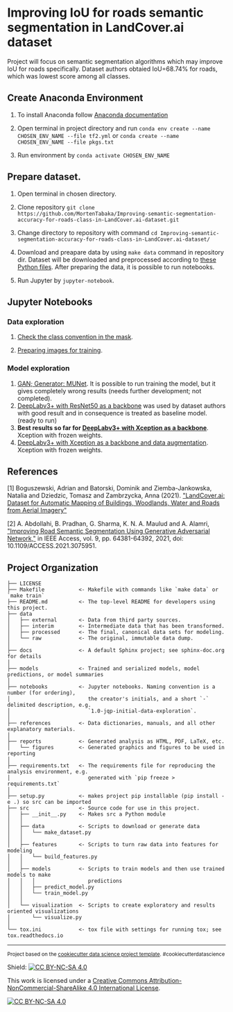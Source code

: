 Improving IoU for roads semantic segmentation in LandCover.ai dataset
==============================

Project will focus on semantic segmentation algorithms which may improve IoU for roads specifically. Dataset authors obtaied IoU=68.74% for roads, which was lowest score among all classes. 

## Create Anaconda Environment

1. To install Anaconda follow [Anaconda documentation](https://docs.anaconda.com/anaconda/install/index.html)

2.  Open terminal in project directory and run  ```conda env create --name CHOSEN_ENV_NAME --file tf2.yml```  or  ```conda create --name CHOSEN_ENV_NAME --file pkgs.txt```

3. Run environment by ```conda activate CHOSEN_ENV_NAME```

## Prepare dataset. 

1. Open terminal in chosen directory. 

2. Clone repository `git clone https://github.com/MortenTabaka/Improving-semantic-segmentation-accuracy-for-roads-class-in-LandCover.ai-dataset.git`

3. Change directory to repository with command `cd Improving-semantic-segmentation-accuracy-for-roads-class-in-LandCover.ai-dataset/`

4. Download and preapare data by using `make data` command in repository dir. Dataset will be downloaded and preprocessed according to [these Python files](https://github.com/MortenTabaka/Improving-semantic-segmentation-accuracy-for-roads-class-in-LandCover.ai-dataset/tree/main/src/data). After preparing the data, it is possible to run notebooks. 

5. Run Jupyter by `jupyter-notebook`.

## Jupyter Notebooks
### Data exploration

1. [Check the class convention in the mask](https://github.com/MortenTabaka/Improving-semantic-segmentation-accuracy-for-roads-class-in-LandCover.ai-dataset/blob/main/notebooks/exploratory/1.0-Marcin-verify_mask_convention_for_classes.ipynb).

2. [Preparing images for training](https://github.com/MortenTabaka/Improving-semantic-segmentation-accuracy-for-roads-class-in-LandCover.ai-dataset/blob/main/notebooks/exploratory/2.0-Marcin-prepare_data_for_training.ipynb).

### Model exploration

1. [GAN; Generator: MUNet](https://github.com/MortenTabaka/Improving-semantic-segmentation-accuracy-for-roads-class-in-LandCover.ai-dataset/blob/GAN_with_MUnet_generator/notebooks/exploratory/4.0-Marcin-GAN_model_v2.ipynb). It is possible to run training the model, but it gives completely wrong results (needs further development; not completed).
2. [DeepLabv3+ with ResNet50 as a backbone](https://github.com/MortenTabaka/Improving-semantic-segmentation-accuracy-for-roads-class-in-LandCover.ai-dataset/blob/DeepLabv3%2B/notebooks/exploratory/5.0-Marcin-DeepLabv3%2B_model.ipynb) was used by dataset authors with good result and in consequence is treated as baseline model. (ready to run)
3. **Best results so far for [DeepLabv3+ with Xception as a backbone](https://github.com/MortenTabaka/Semantic-segmentation-for-LandCover.ai-dataset/blob/main/notebooks/exploratory/5.1-Marcin-DeepLabv3%2B_model.ipynb)**. Xception with frozen weights. 
4. [DeepLabv3+ with Xception as a backbone and data augmentation](https://github.com/MortenTabaka/Semantic-segmentation-for-LandCover.ai-dataset/blob/main/notebooks/exploratory/5.2-Marcin-DeepLabv3%2B_model.ipynb). Xception with frozen weights.

## References
<a id="1">[1]</a> 
Boguszewski, Adrian and Batorski, Dominik and Ziemba-Jankowska, Natalia and Dziedzic, Tomasz and Zambrzycka, Anna (2021). ["LandCover.ai: Dataset for Automatic Mapping of Buildings, Woodlands, Water and Roads from Aerial Imagery"](https://arxiv.org/abs/2005.02264v2)

<a id="2">[2]</a> 
A. Abdollahi, B. Pradhan, G. Sharma, K. N. A. Maulud and A. Alamri, ["Improving Road Semantic Segmentation Using Generative Adversarial Network,"](https://ieeexplore.ieee.org/document/9416669) in IEEE Access, vol. 9, pp. 64381-64392, 2021, doi: 10.1109/ACCESS.2021.3075951.


Project Organization
------------

    ├── LICENSE
    ├── Makefile           <- Makefile with commands like `make data` or `make train`
    ├── README.md          <- The top-level README for developers using this project.
    ├── data
    │   ├── external       <- Data from third party sources.
    │   ├── interim        <- Intermediate data that has been transformed.
    │   ├── processed      <- The final, canonical data sets for modeling.
    │   └── raw            <- The original, immutable data dump.
    │
    ├── docs               <- A default Sphinx project; see sphinx-doc.org for details
    │
    ├── models             <- Trained and serialized models, model predictions, or model summaries
    │
    ├── notebooks          <- Jupyter notebooks. Naming convention is a number (for ordering),
    │                         the creator's initials, and a short `-` delimited description, e.g.
    │                         `1.0-jqp-initial-data-exploration`.
    │
    ├── references         <- Data dictionaries, manuals, and all other explanatory materials.
    │
    ├── reports            <- Generated analysis as HTML, PDF, LaTeX, etc.
    │   └── figures        <- Generated graphics and figures to be used in reporting
    │
    ├── requirements.txt   <- The requirements file for reproducing the analysis environment, e.g.
    │                         generated with `pip freeze > requirements.txt`
    │
    ├── setup.py           <- makes project pip installable (pip install -e .) so src can be imported
    ├── src                <- Source code for use in this project.
    │   ├── __init__.py    <- Makes src a Python module
    │   │
    │   ├── data           <- Scripts to download or generate data
    │   │   └── make_dataset.py
    │   │
    │   ├── features       <- Scripts to turn raw data into features for modeling
    │   │   └── build_features.py
    │   │
    │   ├── models         <- Scripts to train models and then use trained models to make
    │   │   │                 predictions
    │   │   ├── predict_model.py
    │   │   └── train_model.py
    │   │
    │   └── visualization  <- Scripts to create exploratory and results oriented visualizations
    │       └── visualize.py
    │
    └── tox.ini            <- tox file with settings for running tox; see tox.readthedocs.io


--------

<p><small>Project based on the <a target="_blank" href="https://drivendata.github.io/cookiecutter-data-science/">cookiecutter data science project template</a>. #cookiecutterdatascience</small></p>

Shield: [![CC BY-NC-SA 4.0][cc-by-nc-sa-shield]][cc-by-nc-sa]

This work is licensed under a
[Creative Commons Attribution-NonCommercial-ShareAlike 4.0 International License][cc-by-nc-sa].

[![CC BY-NC-SA 4.0][cc-by-nc-sa-image]][cc-by-nc-sa]

[cc-by-nc-sa]: http://creativecommons.org/licenses/by-nc-sa/4.0/
[cc-by-nc-sa-image]: https://licensebuttons.net/l/by-nc-sa/4.0/88x31.png
[cc-by-nc-sa-shield]: https://img.shields.io/badge/License-CC%20BY--NC--SA%204.0-lightgrey.svg
